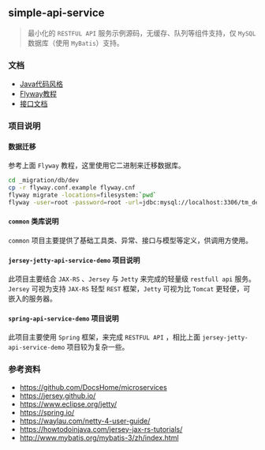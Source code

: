 simple-api-service
-----

>   最小化的 `RESTFUL API` 服务示例源码，无缓存、队列等组件支持，仅 `MySQL` 数据库（使用 `MyBatis`）支持。 


### 文档

- [Java代码风格](_docs/CodeStyle.md)
- [Flyway教程](_docs/Flyway.md)
- [接口文档](_docs/api.md)

### 项目说明

#### 数据迁移

参考上面 `Flyway` 教程，这里使用它二进制来迁移数据库。

```bash
cd _migration/db/dev
cp -r flyway.conf.example flyway.cnf
flyway migrate -locations=filesystem:`pwd`
flyway -user=root -password=root -url=jdbc:mysql://localhost:3306/tm_demo_dev -locations=filesystem:`pwd` migrate
```

#### `common` 类库说明

`common` 项目主要提供了基础工具类、异常、接口与模型等定义，供调用方使用。

#### `jersey-jetty-api-service-demo` 项目说明

此项目主要结合 `JAX-RS` 、`Jersey` 与 `Jetty` 来完成的轻量级 `restfull api` 服务。`Jersey` 可视为支持 `JAX-RS` 轻型 `REST` 框架，`Jetty` 可视为比 `Tomcat` 更轻便，可嵌入的服务器。

#### `spring-api-service-demo` 项目说明

此项目主要使用 `Spring` 框架，来完成 `RESTFUL API` ，相比上面 `jersey-jetty-api-service-demo` 项目较为复杂一些。

### 参考资料

- https://github.com/DocsHome/microservices
- https://jersey.github.io/
- https://www.eclipse.org/jetty/
- https://spring.io/
- https://waylau.com/netty-4-user-guide/
- https://howtodoinjava.com/jersey-jax-rs-tutorials/
- http://www.mybatis.org/mybatis-3/zh/index.html
